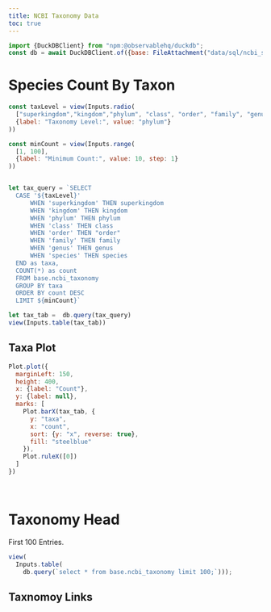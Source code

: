 ```yaml
---
title: NCBI Taxonomy Data
toc: true
---
```



```js
import {DuckDBClient} from "npm:@observablehq/duckdb";
const db = await DuckDBClient.of({base: FileAttachment("data/sql/ncbi_stats.duckdb")});
```


# Species Count By Taxon

```js
const taxLevel = view(Inputs.radio(
  ["superkingdom","kingdom","phylum", "class", "order", "family", "genus", "species"],
  {label: "Taxonomy Level:", value: "phylum"}
))

const minCount = view(Inputs.range(
  [1, 100],
  {label: "Minimum Count:", value: 10, step: 1}
))
```

<!-- WHERE phot_g_mean_mag BETWEEN ${mag - 0.1} AND ${mag + 0.1} -->



```js

let tax_query = `SELECT
  CASE '${taxLevel}'
      WHEN 'superkingdom' THEN superkingdom
      WHEN 'kingdom' THEN kingdom
      WHEN 'phylum' THEN phylum
      WHEN 'class' THEN class
      WHEN 'order' THEN "order"
      WHEN 'family' THEN family
      WHEN 'genus' THEN genus
      WHEN 'species' THEN species
  END as taxa,
  COUNT(*) as count
  FROM base.ncbi_taxonomy
  GROUP BY taxa
  ORDER BY count DESC
  LIMIT ${minCount}`

let tax_tab =  db.query(tax_query)
view(Inputs.table(tax_tab))

```

## Taxa Plot

```js
Plot.plot({
  marginLeft: 150,
  height: 400,
  x: {label: "Count"},
  y: {label: null},
  marks: [
    Plot.barX(tax_tab, {
      y: "taxa",
      x: "count",
      sort: {y: "x", reverse: true},
      fill: "steelblue"
    }),
    Plot.ruleX([0])
  ]
})
```



</br>


# Taxonomy Head

First 100 Entries.

```js
view(
  Inputs.table(
    db.query(`select * from base.ncbi_taxonomy limit 100;`)));

```


## Taxnomoy Links
